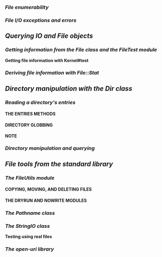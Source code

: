 ### *File enumerability* ###

### *File I/O exceptions and errors* ### 

## *Querying IO and File objects* ##

### *Getting information from the File class and the FileTest module* ###

**Getting file information with Kernel#test** 

### *Deriving file information with File::Stat* ### 

## *Directory manipulation with the Dir class* ##

### *Reading a directory's entries* ### 

#### THE ENTRIES METHODS #### 

#### DIRECTORY GLOBBING #### 

**NOTE** 

### *Directory manipulation and querying* ### 

## *File tools from the standard library* ##

### *The FileUtils module* ### 

#### COPYING, MOVING, AND DELETING FILES ####

#### THE DRYRUN AND NOWRITE MODULES #### 

### *The Pathname class* ### 

### *The StringIO class* ###

**Testing using real files**

### *The open-uri library* ###
